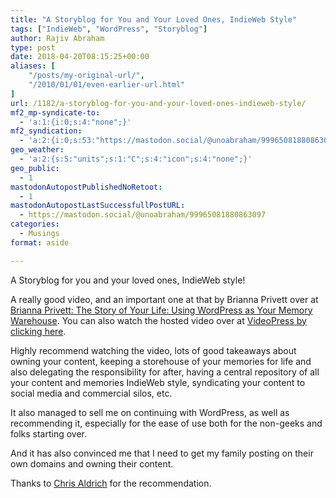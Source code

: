 ```yaml
---
title: "A Storyblog for You and Your Loved Ones, IndieWeb Style"
tags: ["IndieWeb", "WordPress", "Storyblog"]
author: Rajiv Abraham
type: post
date: 2018-04-20T08:15:25+00:00
aliases: [
    "/posts/my-original-url/",
    "/2010/01/01/even-earlier-url.html"
]
url: /1182/a-storyblog-for-you-and-your-loved-ones-indieweb-style/
mf2_mp-syndicate-to:
  - 'a:1:{i:0;s:4:"none";}'
mf2_syndication:
  - 'a:2:{i:0;s:53:"https://mastodon.social/@unoabraham/99965081880863097";i:1;s:53:"https://mastodon.social/@unoabraham/99890770985889006";}'
geo_weather:
  - 'a:2:{s:5:"units";s:1:"C";s:4:"icon";s:4:"none";}'
geo_public:
  - 1
mastodonAutopostPublishedNoRetoot:
  - 1
mastodonAutopostLastSuccessfullPostURL:
  - https://mastodon.social/@unoabraham/99965081880863097
categories:
  - Musings
format: aside

---
```

<p style="text-align: left;">
  A Storyblog for you and your loved ones, IndieWeb style!
</p>

<p style="text-align: left;">
  A really good video, and an important one at that by Brianna Privett over at <a href="https://wordpress.tv/2017/12/10/brianna-privett-the-story-of-your-life-using-wordpress-as-your-memory-warehouse/" target="_blank" rel="noopener">Brianna Privett: The Story of Your Life: Using WordPress as Your Memory Warehouse</a>. You can also watch the hosted video over at <a href="https://videopress.com/v/U0gPiHH6" target="_blank" rel="noopener">VideoPress by clicking here</a>.
</p>

<p style="text-align: left;">
  Highly recommend watching the video, lots of good takeaways about owning your content, keeping a storehouse of your memories for life and also delegating the responsibility for after, having a central repository of all your content and memories IndieWeb style, syndicating your content to social media and commercial silos, etc.
</p>

<p style="text-align: left;">
  It also managed to sell me on continuing with WordPress, as well as recommending it, especially for the ease of use both for the non-geeks and folks starting over.
</p>

<p style="text-align: left;">
  And it has also convinced me that I need to get my family posting on their own domains and owning their content.
</p>

<p style="text-align: left;">
  Thanks to <a href="https://boffosocko.com/2017/12/01/the-story-of-your-life-using-wordpress-as-your-memory-warehouse/" target="_blank" rel="noopener">Chris Aldrich</a> for the recommendation.
</p>
